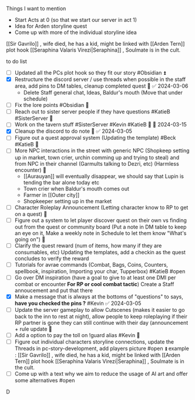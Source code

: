 Things I want to mention
- Start Acts at 0 (so that we start our server in act 1)
- Idea for Arden storyline quest
- Come up with more of the individual storyline idea 

[[Sir Gavrilo]] , wife died, he has a kid, might be linked with [[Arden Tern]] plot hook 
[[Seraphina Valaris Virezi|Seraphina]] , Soulmate is in the cult. 

to do list 
- [ ] Updated all the PCs plot hook so they fit our story #Obsidian ⏫
- [x] Restructure the discord server / use threads when possible in the staff area, add pins to DM tables, cleanup completed quest 🔺 ✅ 2024-03-06
	- Delete Staff general chat, Ideas, Baldur's mouth (Move that under schedule)
- [ ] Fix the lore points #Obsidian 🔺
- [ ] Reach out to sister server people if they have questions #KatieB #SisterServer 🔽
- [ ] Work on the tavern stuff #SisterServer #Kevin #KatieB 🔼 📅 2024-03-15
- [x] Cleanup the discord to do note 🔺 ✅ 2024-03-05
- [ ] Figure out a quest approval system (Updating the template) #Beck #KatieB 🔼
- [ ] More NPC interactions in the street with generic NPC (Shopkeep setting up in market, town crier, urchin comming up and trying to steal) and from NPC in their channel (Garmults talking to Dezri, etc) (Harmless encounter) 🔽
	- [[Aurauyan]] will eventually disappear, we should say that Lupin is tending the bar alone today etc
	- Town crier when Baldur's mouth comes out 
	- Farmer in [[Outer city]] 
	- Shopkeeper setting up in the market
- [ ] Character Roleplay Announcement (Letting character know to RP to get on a quest) 🔼
- [ ] Figure out a system to let player discover quest on their own vs finding out from the quest or community board (Put a note in DM table to keep an eye on it, Make a weekly note in Schedule to let them know "What's going on") 🔼
- [ ] Clarify the quest reward (num of items, how many if they are consumables, etc) Updating the templates, add a checkin as the quest concludes to verify the reward
- [ ] Tutorials for avrae commands (Combat, Bags, Coins, Counters, spellbook, inspiration, Importing your char, Tupperbox) #KatieB #open
- [ ] Go over DM inspiration (have a goal to give to at least one DMI per combat or encounter **For RP or cool combat tactic**) Create a Staff annoucement and put that there
- [x] Make a message that is always at the bottoms of "questions" to says, **have you checked the pins ?** #Kevin ✅ 2024-03-05
- [ ] Update the server gameplay to allow Cutscenes (makes it easier to go back to the inn to rest at night), allow people to keep roleplaying if their RP partner is gone they can still continue with their day (announcement + rule update 🔽
- [ ] Add a option to pay the toll on !guard alias #Kevin 🔽
- [ ] Figure out individual characters storyline connections, update the Threads in pc-story-development, add players picture #open ⏫
      example : [[Sir Gavrilo]] , wife died, he has a kid, might be linked with [[Arden Tern]] plot hook 
      [[Seraphina Valaris Virezi|Seraphina]] , Soulmate is in the cult. 
- [ ] Come up with a text why we aim to reduce the usage of AI art and offer some alternatives #open 

D
